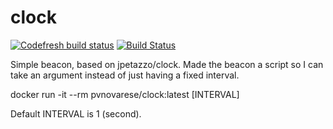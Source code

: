 # clock

[![Codefresh build status]( https://g.codefresh.io/api/badges/pipeline/novarese/default%2Fclock-test?type=cf-1&key=eyJhbGciOiJIUzI1NiJ9.NjBiNmI3NmU2OTg1ODM3ZmU2ODZiNmE5.WZIffzq3OQPvPXy6pn1TbA4z9fMsdlS1U_cliZXbxKg)]( https://g.codefresh.io/pipelines/edit/new/builds?id=60b6b7fe4417e48416843d11&pipeline=clock-test&projects=default&projectId=60b6b7aa4417e4bd7d843d0f) [![Build Status](http://0a71-18-191-156-75.ngrok.io/api/badges/pvnovarese/clock/status.svg)](http://0a71-18-191-156-75.ngrok.io/pvnovarese/clock)


Simple beacon, based on jpetazzo/clock.  Made the beacon a script so I can take an argument instead of just having a fixed interval.  

docker run -it --rm pvnovarese/clock:latest [INTERVAL] 

Default INTERVAL is 1 (second).
